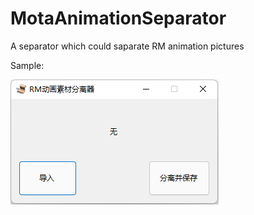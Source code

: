 # MotaAnimationSeparator

 A separator which could saparate RM animation pictures



Sample:

![image](sample.png)
